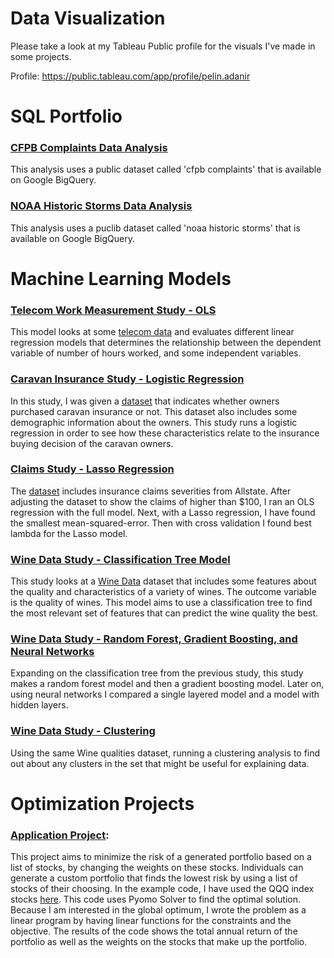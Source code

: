 # Data Visualization

Please take a look at my Tableau Public profile for the visuals I've made in some projects.

Profile: https://public.tableau.com/app/profile/pelin.adanir

# SQL Portfolio

### [CFPB Complaints Data Analysis](/SQL_queries/cfpb_analysis.txt) 
This analysis uses a public dataset called 'cfpb complaints' that is available on Google BigQuery.

### [NOAA Historic Storms Data Analysis](/SQL_queries/noaa_storms_analysis.txt)
This analysis uses a puclib dataset called 'noaa historic storms' that is available on Google BigQuery.

# Machine Learning Models
### [Telecom Work Measurement Study - OLS](/R_Files/Telecom_Work_Measurement_Study.R)
This model looks at some [telecom data](/Data/tel.csv) and evaluates different linear regression models that determines the relationship between the dependent variable of number of hours worked, and some independent variables. 

### [Caravan Insurance Study - Logistic Regression](/R_Files/Caravan_Insurance_Study.R)

In this study, I was given a [dataset](/Data/Caravan.csv) that indicates whether owners purchased caravan insurance or not. This dataset also includes some demographic information about the owners. This study runs a logistic regression in order to see how these characteristics relate to the insurance buying decision of the caravan owners.

### [Claims Study - Lasso Regression](R_Files/Claims_Study.R)

The [dataset](/Data/claims.zip) includes insurance claims severities from Allstate. After adjusting the dataset to show the claims of higher than $100, I ran an OLS regression with the full model. Next, with a Lasso regression, I have found the smallest mean-squared-error. Then with cross validation I found best lambda for the Lasso model.

### [Wine Data Study - Classification Tree Model](/R_Files/Wine_Data_Classification.R)

This study looks at a [Wine Data](/Data/winequality-red.csv) dataset that includes some features about the quality and characteristics of a variety of wines. The outcome variable is the quality of wines. This model aims to use a classification tree to find the most relevant set of features that can predict the wine quality the best.

### [Wine Data Study - Random Forest, Gradient Boosting, and Neural Networks](/R_Files/Wine_Data-trees_and_nnets.R)

Expanding on the classification tree from the previous study, this study makes a random forest model and then a gradient boosting model. Later on, using neural networks I compared a single layered model and a model with hidden layers.

### [Wine Data Study - Clustering](/R_Files/Wine_Data-clustering.R)

Using the same Wine qualities dataset, running a clustering analysis to find out about any clusters in the set that might be useful for explaining data. 

# Optimization Projects

### [Application Project](/Python_Files/Application_Project.ipynb):

This project aims to minimize the risk of a generated portfolio based on a list of stocks, by changing the weights on these stocks. Individuals can generate a custom portfolio that finds the lowest risk by using a list of stocks of their choosing. In the example code, I have used the QQQ index stocks [here](/Data/QQQ_portfolio.xlsx). This code uses Pyomo Solver to find the optimal solution. Because I am interested in the global optimum, I wrote the problem as a linear program by having linear functions for the constraints and the objective. The results of the code shows the total annual return of the portfolio as well as the weights on the stocks that make up the portfolio. 

